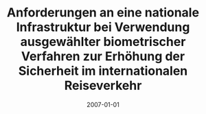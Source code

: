 ---
abstract: ''
authors:
- Manuel Berger
date: '2007-01-01'
featured: false
links:
- name: Publik
  url: https://publik.tuwien.ac.at/showentry.php?ID=141568&lang=2
publication_types:
- '7'
publishDate: '2007-01-01'
title: Anforderungen an eine nationale Infrastruktur bei Verwendung ausgewählter biometrischer
  Verfahren zur Erhöhung der Sicherheit im internationalen Reiseverkehr
url_pdf: ''
---